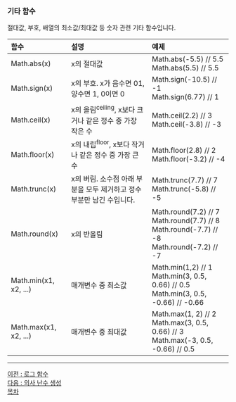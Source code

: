 ### 기타 함수
절대값, 부호, 배열의 최소값/최대값 등 숫자 관련 기타 함수입니다.

|함수|설명|예제|
|:---|:---|:---|
|Math.abs(x)|x의 절대값|Math.abs(-5.5)      // 5.5 <br/> Math.abs(5.5)      //  5.5|
|Math.sign(x)|x의 부호. x가 음수면 01, 양수면 1, 0이면 0|Math.sign(-10.5)       // -1 <br/> Math.sign(6.77)     // 1|
|Math.ceil(x)|x의 올림<sup>ceiling</sup>, x보다 크거나 같은 정수 중 가장 작은 수|Math.ceil(2.2)     // 3 <br/> Math.ceil(-3.8)      // -3|
|Math.floor(x)|x의 내립<sup>floor</sup>, x보다 작거나 같은 정수 중 가장 큰 수|Math.floor(2.8)       // 2 <br/> Math.floor(-3.2)     // -4|
|Math.trunc(x)|x의 버림. 소수점 아래 부분을 모두 제거하고 정수 부분만 남긴 수입니다.|Math.trunc(7.7)        // 7 <br/> Math.trunc(-5.8)     // -5|
|Math.round(x)|x의 반올림|Math.round(7.2)       // 7 <br/> Math.round(7.7)      // 8 <br/> Math.round(-7.7) //  -8 <br/> Math.round(-7.2)       // -7|
|Math.min(x1, x2, ...)|매개변수 중 최소값|Math.min(1,2)     // 1 <br/> Math.min(3, 0.5, 0.66)       // 0.5 <br/> Math.min(3, 0.5, -0.66)        // -0.66|
|Math.max(x1, x2, ...)|매개변수 중 최대값|Math.max(1, 2)        // 2 <br/> Math.max(3, 0.5, 0.66)       // 3 <br/> Math.max(-3, 0.5, -0.66)     // 0.5|


***
[이전 : 로그 함수](16.3.2.md) <br/>
[다음 : 의사 난수 생성](16.3.4.md) <br/>
[목차](../progressCheck.md)
